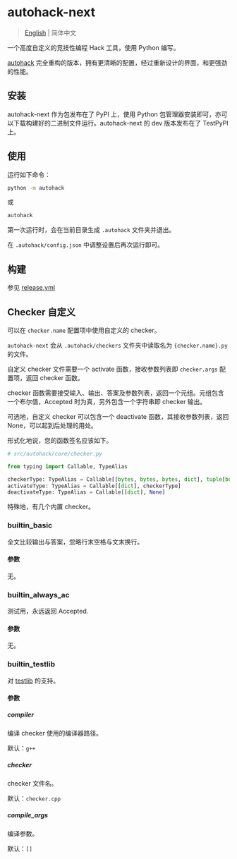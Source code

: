 # autohack-next

> [English](../README.md) | 简体中文

一个高度自定义的竞技性编程 Hack 工具，使用 Python 编写。

[autohack](https://github.com/gi-b716/autohack) 完全重构的版本，拥有更清晰的配置，经过重新设计的界面，和更强劲的性能。

## 安装

autohack-next 作为包发布在了 PyPI 上，使用 Python 包管理器安装即可，亦可以下载构建好的二进制文件运行。autohack-next 的 dev 版本发布在了 TestPyPI 上。

## 使用

运行如下命令：

```bash
python -m autohack
```

或

```bash
autohack
```

第一次运行时，会在当前目录生成 `.autohack` 文件夹并退出。

在 `.autohack/config.json` 中调整设置后再次运行即可。

## 构建

参见 [release.yml](../.github/workflows/release.yml)

## Checker 自定义

可以在 `checker.name` 配置项中使用自定义的 checker。

`autohack-next` 会从 `.autohack/checkers` 文件夹中读取名为 `{checker.name}.py` 的文件。

自定义 checker 文件需要一个 activate 函数，接收参数列表即 `checker.args` 配置项，返回 checker 函数。

checker 函数需要接受输入、输出、答案及参数列表，返回一个元组。元组包含一个布尔值，Accepted 时为真，另外包含一个字符串即 checker 输出。

可选地，自定义 checker 可以包含一个 deactivate 函数，其接收参数列表，返回 None，可以起到后处理的用处。

形式化地说，您的函数签名应该如下。

```python
# src/autohack/core/checker.py

from typing import Callable, TypeAlias

checkerType: TypeAlias = Callable[[bytes, bytes, bytes, dict], tuple[bool, str]]
activateType: TypeAlias = Callable[[dict], checkerType]
deactivateType: TypeAlias = Callable[[dict], None]
```

特殊地，有几个内置 checker。

### builtin_basic

全文比较输出与答案，忽略行末空格与文末换行。

#### 参数

无。

### builtin_always_ac

测试用，永远返回 Accepted.

#### 参数

无。

### builtin_testlib

对 [testlib](https://github.com/MikeMirzayanov/testlib/) 的支持。

#### 参数

##### compiler

编译 checker 使用的编译器路径。

默认：`g++`

##### checker

checker 文件名。

默认：`checker.cpp`

##### compile_args

编译参数。

默认：`[]`
